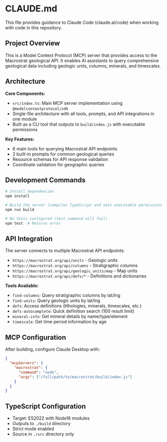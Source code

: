 # CLAUDE.md

This file provides guidance to Claude Code (claude.ai/code) when working with code in this repository.

## Project Overview

This is a Model Context Protocol (MCP) server that provides access to the Macrostrat geological API. It enables AI assistants to query comprehensive geological data including geologic units, columns, minerals, and timescales.

## Architecture

**Core Components:**
- `src/index.ts`: Main MCP server implementation using `@modelcontextprotocol/sdk`
- Single-file architecture with all tools, prompts, and API integrations in one module
- Built as a CLI tool that outputs to `build/index.js` with executable permissions

**Key Features:**
- 6 main tools for querying Macrostrat API endpoints
- 2 built-in prompts for common geological queries
- Resource schemas for API response validation
- Coordinate validation for geographic queries

## Development Commands

```bash
# Install dependencies
npm install

# Build the server (compiles TypeScript and sets executable permissions)
npm run build

# No tests configured (test command will fail)
npm test  # Returns error
```

## API Integration

The server connects to multiple Macrostrat API endpoints:
- `https://macrostrat.org/api/units` - Geologic units
- `https://macrostrat.org/api/columns` - Stratigraphic columns  
- `https://macrostrat.org/api/geologic_units/map` - Map units
- `https://macrostrat.org/api/defs/*` - Definitions and dictionaries

**Tools Available:**
- `find-columns`: Query stratigraphic columns by lat/lng
- `find-units`: Query geologic units by lat/lng
- `defs`: Access definitions (lithologies, minerals, timescales, etc.)
- `defs-autocomplete`: Quick definition search (100 result limit)
- `mineral-info`: Get mineral details by name/type/element
- `timescale`: Get time period information by age

## MCP Configuration

After building, configure Claude Desktop with:
```json
{
  "mcpServers": {
    "macrostrat": {
      "command": "node",
      "args": ["/full/path/to/macrostrat/build/index.js"]
    }
  }
}
```

## TypeScript Configuration

- Target: ES2022 with Node16 modules
- Outputs to `./build` directory
- Strict mode enabled
- Source in `./src` directory only
